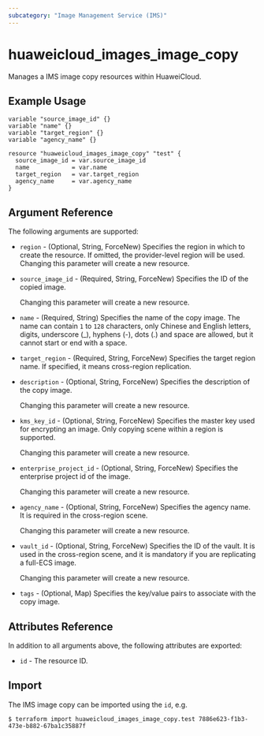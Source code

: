 ```yaml
---
subcategory: "Image Management Service (IMS)"
---
```


# huaweicloud_images_image_copy

Manages a IMS image copy resources within HuaweiCloud.

## Example Usage

```hcl
variable "source_image_id" {}
variable "name" {}
variable "target_region" {}
variable "agency_name" {}

resource "huaweicloud_images_image_copy" "test" {
  source_image_id = var.source_image_id
  name            = var.name
  target_region   = var.target_region
  agency_name     = var.agency_name
}
```

## Argument Reference

The following arguments are supported:

* `region` - (Optional, String, ForceNew) Specifies the region in which to create the resource.
  If omitted, the provider-level region will be used. Changing this parameter will create a new resource.

* `source_image_id` - (Required, String, ForceNew) Specifies the ID of the copied image.

  Changing this parameter will create a new resource.

* `name` - (Required, String) Specifies the name of the copy image. The name can contain `1` to `128` characters,
  only Chinese and English letters, digits, underscore (_), hyphens (-), dots (.) and space are
  allowed, but it cannot start or end with a space.

* `target_region` - (Required, String, ForceNew) Specifies the target region name.
  If specified, it means cross-region replication.

* `description` - (Optional, String, ForceNew) Specifies the description of the copy image.

  Changing this parameter will create a new resource.

* `kms_key_id` - (Optional, String, ForceNew) Specifies the master key used for encrypting an image.
  Only copying scene within a region is supported.

  Changing this parameter will create a new resource.

* `enterprise_project_id` - (Optional, String, ForceNew) Specifies the enterprise project id of the image.

  Changing this parameter will create a new resource.

* `agency_name` - (Optional, String, ForceNew) Specifies the agency name. It is required in the cross-region scene.

  Changing this parameter will create a new resource.

* `vault_id` - (Optional, String, ForceNew) Specifies the ID of the vault. It is used in the cross-region scene,
  and it is mandatory if you are replicating a full-ECS image.

  Changing this parameter will create a new resource.

* `tags` - (Optional, Map) Specifies the key/value pairs to associate with the copy image.

## Attributes Reference

In addition to all arguments above, the following attributes are exported:

* `id` - The resource ID.

## Import

The IMS image copy can be imported using the `id`, e.g.

```
$ terraform import huaweicloud_images_image_copy.test 7886e623-f1b3-473e-b882-67ba1c35887f
```
